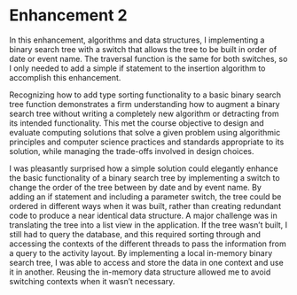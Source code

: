 # Enhancement 2

In this enhancement, algorithms and data structures, I implementing a binary search tree with a switch that allows the tree to be built in order of date or event name.  The traversal function is the same for both switches, so I only needed to add a simple if statement to the insertion algorithm to accomplish this enhancement.

Recognizing how to add type sorting functionality to a basic binary search tree function demonstrates a firm understanding how to augment a binary search tree without writing a completely new algorithm or detracting from its intended functionality.  This met the course objective to design and evaluate computing solutions that solve a given problem using algorithmic principles and computer science practices and standards appropriate to its solution, while managing the trade-offs involved in design choices.

I was pleasantly surprised how a simple solution could elegantly enhance the basic functionality of a binary search tree by implementing a switch to change the order of the tree between by date and by event name.  By adding an if statement and including a parameter switch, the tree could be ordered in different ways when it was built, rather than creating redundant code to produce a near identical data structure.  A major challenge was in translating the tree into a list view in the application.  If the tree wasn’t built, I still had to query the database, and this required sorting through and accessing the contexts of the different threads to pass the information from a query to the activity layout.  By implementing a local in-memory binary search tree, I was able to access and store the data in one context and use it in another.  Reusing the in-memory data structure allowed me to avoid switching contexts when it wasn’t necessary.
